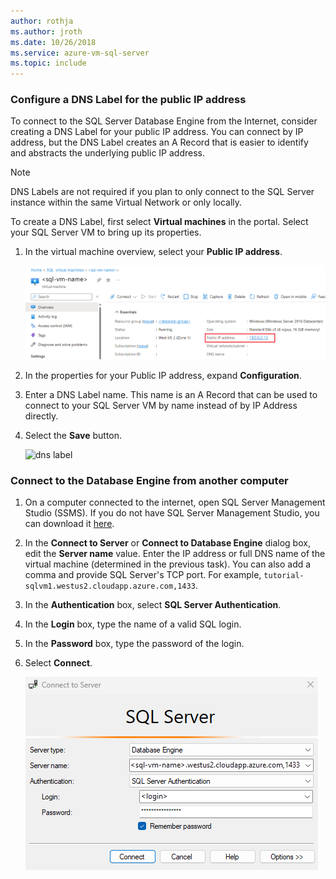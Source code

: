 ```yaml
---
author: rothja
ms.author: jroth
ms.date: 10/26/2018
ms.service: azure-vm-sql-server
ms.topic: include
---
```

### Configure a DNS Label for the public IP address

To connect to the SQL Server Database Engine from the Internet, consider creating a DNS Label for your public IP address. You can connect by IP address, but the DNS Label creates an A Record that is easier to identify and abstracts the underlying public IP address.

> [!NOTE]
> DNS Labels are not required if you plan to only connect to the SQL Server instance within the same Virtual Network or only locally.

To create a DNS Label, first select **Virtual machines** in the portal. Select your SQL Server VM to bring up its properties.

1. In the virtual machine overview, select your **Public IP address**.

    ![public ip address](./media/virtual-machines-sql-server-connection-steps/rm-public-ip-address.png)

1. In the properties for your Public IP address, expand **Configuration**.

1. Enter a DNS Label name. This name is an A Record that can be used to connect to your SQL Server VM by name instead of by IP Address directly.

1. Select the **Save** button.

    ![dns label](./media/virtual-machines-sql-server-connection-steps/rm-dns-label.png)

### Connect to the Database Engine from another computer

1. On a computer connected to the internet, open SQL Server Management Studio (SSMS). If you do not have SQL Server Management Studio, you can download it [here](/sql/ssms/download-sql-server-management-studio-ssms).

1. In the **Connect to Server** or **Connect to Database Engine** dialog box, edit the **Server name** value. Enter the IP address or full DNS name of the virtual machine (determined in the previous task). You can also add a comma and provide SQL Server's TCP port. For example, `tutorial-sqlvm1.westus2.cloudapp.azure.com,1433`.

1. In the **Authentication** box, select **SQL Server Authentication**.

1. In the **Login** box, type the name of a valid SQL login.

1. In the **Password** box, type the password of the login.

1. Select **Connect**.

    ![ssms connect](./media/virtual-machines-sql-server-connection-steps/rm-ssms-connect.png)